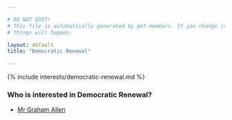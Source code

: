 ```yaml
---

# DO NOT EDIT!
# This file is automatically generated by get-members. If you change it, bad
# things will happen.

layout: default
title: "Democratic Renewal"

---
```


{% include interests/democratic-renewal.md %}

### Who is interested in Democratic Renewal?


* [Mr Graham Allen](/members/mr-graham-allen.html)
